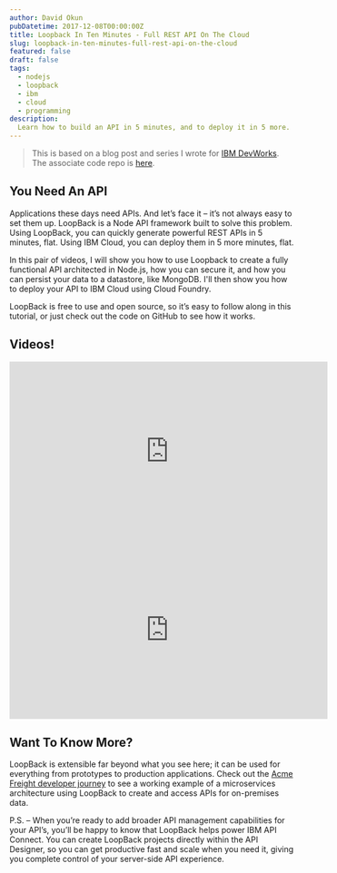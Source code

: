 ```yaml
---
author: David Okun
pubDatetime: 2017-12-08T00:00:00Z
title: Loopback In Ten Minutes - Full REST API On The Cloud
slug: loopback-in-ten-minutes-full-rest-api-on-the-cloud
featured: false
draft: false
tags:
  - nodejs
  - loopback
  - ibm
  - cloud
  - programming
description:
  Learn how to build an API in 5 minutes, and to deploy it in 5 more.
---
```


> This is based on a blog post and series I wrote for [IBM DevWorks](https://strongloop.com/strongblog/strongloop-and-ibm-do-oscon/). The associate code repo is [here](https://github.com/IBM/loopback-in-five).

## You Need An API

Applications these days need APIs. And let’s face it – it’s not always easy to set them up. LoopBack is a Node API framework built to solve this problem. Using LoopBack, you can quickly generate powerful REST APIs in 5 minutes, flat. Using IBM Cloud, you can deploy them in 5 more minutes, flat.

In this pair of videos, I will show you how to use Loopback to create a fully functional API architected in Node.js, how you can secure it, and how you can persist your data to a datastore, like MongoDB. I'll then show you how to deploy your API to IBM Cloud using Cloud Foundry.

LoopBack is free to use and open source, so it’s easy to follow along in this tutorial, or just check out the code on GitHub to see how it works.

## Videos!

<iframe width="560" height="315" src="https://www.youtube.com/embed/pFPMFcPNgKA" frameborder="0" allowfullscreen></iframe>

<iframe width="560" height="315" src="https://www.youtube.com/embed/nlP8mCcQDDY" frameborder="0" allowfullscreen></iframe>

## Want To Know More?

LoopBack is extensible far beyond what you see here; it can be used for everything from prototypes to production applications. Check out the [Acme Freight developer journey](http://developer.ibm.com/code/journey/unlock-enterprise-data-using-apis/?cm_sp=developer-_-apic-devcenter-_-loopback-5-min-blog&S_TACT=C4310CTW) to see a working example of a microservices architecture using LoopBack to create and access APIs for on-premises data.

P.S. – When you’re ready to add broader API management capabilities for your API’s, you’ll be happy to know that LoopBack helps power IBM API Connect. You can create LoopBack projects directly within the API Designer, so you can get productive fast and scale when you need it, giving you complete control of your server-side API experience.